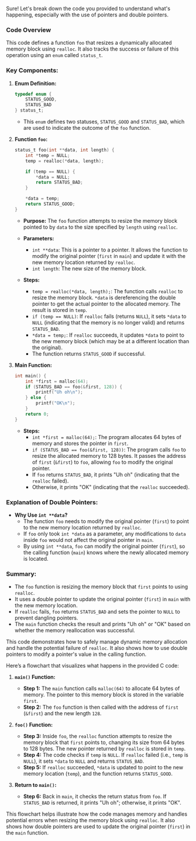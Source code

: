 Sure! Let's break down the code you provided to understand what's happening, especially with the use of pointers and double pointers.

### Code Overview

This code defines a function `foo` that resizes a dynamically allocated memory block using `realloc`. It also tracks the success or failure of this operation using an `enum` called `status_t`.

### Key Components:

1. **Enum Definition:**
   ```c
   typedef enum {
       STATUS_GOOD,
       STATUS_BAD
   } status_t;
   ```
   - This `enum` defines two statuses, `STATUS_GOOD` and `STATUS_BAD`, which are used to indicate the outcome of the `foo` function.

2. **Function `foo`:**
   ```c
   status_t foo(int **data, int length) {
       int *temp = NULL;
       temp = realloc(*data, length);

       if (temp == NULL) {
           *data = NULL;
           return STATUS_BAD;
       }

       *data = temp;
       return STATUS_GOOD;
   }
   ```
   - **Purpose:** The `foo` function attempts to resize the memory block pointed to by `data` to the size specified by `length` using `realloc`.

   - **Parameters:**
     - `int **data`: This is a pointer to a pointer. It allows the function to modify the original pointer (`first` in `main`) and update it with the new memory location returned by `realloc`.
     - `int length`: The new size of the memory block.

   - **Steps:**
     - `temp = realloc(*data, length);`: The function calls `realloc` to resize the memory block. `*data` is dereferencing the double pointer to get the actual pointer to the allocated memory. The result is stored in `temp`.
     - `if (temp == NULL)`: If `realloc` fails (returns `NULL`), it sets `*data` to `NULL` (indicating that the memory is no longer valid) and returns `STATUS_BAD`.
     - `*data = temp;`: If `realloc` succeeds, it updates `*data` to point to the new memory block (which may be at a different location than the original).
     - The function returns `STATUS_GOOD` if successful.

3. **Main Function:**
   ```c
   int main() {
       int *first = malloc(64);
       if (STATUS_BAD == foo(&first, 128)) {
           printf("Uh oh\n");
       } else {
           printf("OK\n");
       }
       return 0;
   }
   ```
   - **Steps:**
     - `int *first = malloc(64);`: The program allocates 64 bytes of memory and stores the pointer in `first`.
     - `if (STATUS_BAD == foo(&first, 128))`: The program calls `foo` to resize the allocated memory to 128 bytes. It passes the address of `first` (`&first`) to `foo`, allowing `foo` to modify the original pointer.
     - If `foo` returns `STATUS_BAD`, it prints "Uh oh" (indicating that the `realloc` failed).
     - Otherwise, it prints "OK" (indicating that the `realloc` succeeded).

### Explanation of Double Pointers:
- **Why Use `int **data`?**
  - The function `foo` needs to modify the original pointer (`first`) to point to the new memory location returned by `realloc`. 
  - If `foo` only took `int *data` as a parameter, any modifications to `data` inside `foo` would not affect the original pointer in `main`. 
  - By using `int **data`, `foo` can modify the original pointer (`first`), so the calling function (`main`) knows where the newly allocated memory is located.

### Summary:
- The `foo` function is resizing the memory block that `first` points to using `realloc`.
- It uses a double pointer to update the original pointer (`first`) in `main` with the new memory location.
- If `realloc` fails, `foo` returns `STATUS_BAD` and sets the pointer to `NULL` to prevent dangling pointers.
- The `main` function checks the result and prints "Uh oh" or "OK" based on whether the memory reallocation was successful. 

This code demonstrates how to safely manage dynamic memory allocation and handle the potential failure of `realloc`. It also shows how to use double pointers to modify a pointer's value in the calling function.

Here’s a flowchart that visualizes what happens in the provided C code:

1. **`main()` Function:**
   - **Step 1:** The `main` function calls `malloc(64)` to allocate 64 bytes of memory. The pointer to this memory block is stored in the variable `first`.
   - **Step 2:** The `foo` function is then called with the address of `first` (`&first`) and the new length `128`.

2. **`foo()` Function:**
   - **Step 3:** Inside `foo`, the `realloc` function attempts to resize the memory block that `first` points to, changing its size from 64 bytes to 128 bytes. The new pointer returned by `realloc` is stored in `temp`.
   - **Step 4:** The code checks if `temp` is `NULL`. If `realloc` failed (i.e., `temp` is `NULL`), it sets `*data` to `NULL` and returns `STATUS_BAD`.
   - **Step 5:** If `realloc` succeeded, `*data` is updated to point to the new memory location (`temp`), and the function returns `STATUS_GOOD`.

3. **Return to `main()`:**
   - **Step 6:** Back in `main`, it checks the return status from `foo`. If `STATUS_BAD` is returned, it prints "Uh oh"; otherwise, it prints "OK".

This flowchart helps illustrate how the code manages memory and handles potential errors when resizing the memory block using `realloc`. It also shows how double pointers are used to update the original pointer (`first`) in the `main` function.
